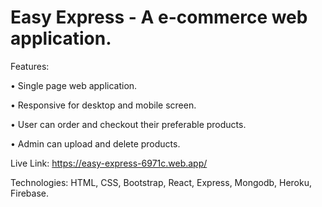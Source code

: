 # Easy Express - A e-commerce web application.

Features:

•	Single page web application.

• Responsive for desktop and mobile screen.

•	User can order and checkout their preferable products.

•	Admin can upload and delete products.


Live Link: https://easy-express-6971c.web.app/

Technologies: HTML, CSS, Bootstrap, React, Express,
Mongodb, Heroku, Firebase.
